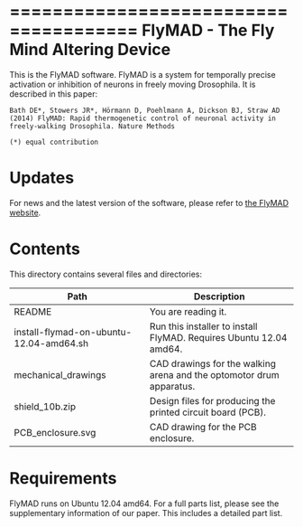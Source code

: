 ======================================
FlyMAD - The  Fly Mind Altering Device
======================================

This is the FlyMAD software. FlyMAD is a system for temporally precise
activation or inhibition of neurons in freely moving Drosophila. It is
described in this paper:

    Bath DE*, Stowers JR*, Hörmann D, Poehlmann A, Dickson BJ, Straw AD
    (2014) FlyMAD: Rapid thermogenetic control of neuronal activity in
    freely-walking Drosophila. Nature Methods

    (*) equal contribution

# Updates

For news and the latest version of the software, please refer to [the
FlyMAD website](http://flymad.strawlab.org/).

# Contents

This directory contains several files and directories:

| Path                                    | Description                                                           |
|-----------------------------------------|-----------------------------------------------------------------------|
| README                                  | You are reading it.                                                   |
| install-flymad-on-ubuntu-12.04-amd64.sh | Run this installer to install FlyMAD. Requires Ubuntu 12.04 amd64.    |
| mechanical_drawings                     | CAD drawings for the walking arena and the optomotor drum apparatus.  |
| shield_10b.zip                          | Design files for producing the printed circuit board (PCB).           |
| PCB_enclosure.svg                       | CAD drawing for the PCB enclosure.                                    |

# Requirements

FlyMAD runs on Ubuntu 12.04 amd64. For a full parts list, please see
the supplementary information of our paper. This includes a detailed
part list.
